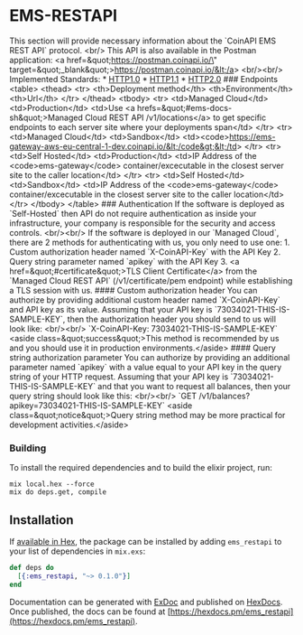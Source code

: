 # EMS-RESTAPI

This section will provide necessary information about the &#x60;CoinAPI EMS REST API&#x60; protocol. &lt;br/&gt; This API is also available in the Postman application: &lt;a href&#x3D;\&quot;https://postman.coinapi.io/\&quot; target&#x3D;\&quot;_blank\&quot;&gt;https://postman.coinapi.io/&lt;/a&gt;       &lt;br/&gt;&lt;br/&gt; Implemented Standards:    * [HTTP1.0](https://datatracker.ietf.org/doc/html/rfc1945)   * [HTTP1.1](https://datatracker.ietf.org/doc/html/rfc2616)   * [HTTP2.0](https://datatracker.ietf.org/doc/html/rfc7540)     ### Endpoints &lt;table&gt;   &lt;thead&gt;     &lt;tr&gt;       &lt;th&gt;Deployment method&lt;/th&gt;       &lt;th&gt;Environment&lt;/th&gt;       &lt;th&gt;Url&lt;/th&gt;     &lt;/tr&gt;   &lt;/thead&gt;   &lt;tbody&gt;     &lt;tr&gt;       &lt;td&gt;Managed Cloud&lt;/td&gt;       &lt;td&gt;Production&lt;/td&gt;       &lt;td&gt;Use &lt;a hrefs&#x3D;\&quot;#ems-docs-sh\&quot;&gt;Managed Cloud REST API /v1/locations&lt;/a&gt; to get specific endpoints to each server site where your deployments span&lt;/td&gt;     &lt;/tr&gt;     &lt;tr&gt;       &lt;td&gt;Managed Cloud&lt;/td&gt;       &lt;td&gt;Sandbox&lt;/td&gt;       &lt;td&gt;&lt;code&gt;https://ems-gateway-aws-eu-central-1-dev.coinapi.io/&lt;/code&gt;&lt;/td&gt;     &lt;/tr&gt;     &lt;tr&gt;       &lt;td&gt;Self Hosted&lt;/td&gt;       &lt;td&gt;Production&lt;/td&gt;       &lt;td&gt;IP Address of the &lt;code&gt;ems-gateway&lt;/code&gt; container/excecutable in the closest server site to the caller location&lt;/td&gt;     &lt;/tr&gt;     &lt;tr&gt;       &lt;td&gt;Self Hosted&lt;/td&gt;       &lt;td&gt;Sandbox&lt;/td&gt;       &lt;td&gt;IP Address of the &lt;code&gt;ems-gateway&lt;/code&gt; container/excecutable in the closest server site to the caller location&lt;/td&gt;     &lt;/tr&gt;   &lt;/tbody&gt; &lt;/table&gt;  ### Authentication If the software is deployed as &#x60;Self-Hosted&#x60; then API do not require authentication as inside your infrastructure, your company is responsible for the security and access controls.  &lt;br/&gt;&lt;br/&gt; If the software is deployed in our &#x60;Managed Cloud&#x60;, there are 2 methods for authenticating with us, you only need to use one:   1. Custom authorization header named &#x60;X-CoinAPI-Key&#x60; with the API Key  2. Query string parameter named &#x60;apikey&#x60; with the API Key  3. &lt;a href&#x3D;\&quot;#certificate\&quot;&gt;TLS Client Certificate&lt;/a&gt; from the &#x60;Managed Cloud REST API&#x60; (/v1/certificate/pem endpoint) while establishing a TLS session with us.  #### Custom authorization header You can authorize by providing additional custom header named &#x60;X-CoinAPI-Key&#x60; and API key as its value. Assuming that your API key is &#x60;73034021-THIS-IS-SAMPLE-KEY&#x60;, then the authorization header you should send to us will look like: &lt;br/&gt;&lt;br/&gt; &#x60;X-CoinAPI-Key: 73034021-THIS-IS-SAMPLE-KEY&#x60; &lt;aside class&#x3D;\&quot;success\&quot;&gt;This method is recommended by us and you should use it in production environments.&lt;/aside&gt; #### Query string authorization parameter You can authorize by providing an additional parameter named &#x60;apikey&#x60; with a value equal to your API key in the query string of your HTTP request. Assuming that your API key is &#x60;73034021-THIS-IS-SAMPLE-KEY&#x60; and that you want to request all balances, then your query string should look like this:  &lt;br/&gt;&lt;br/&gt; &#x60;GET /v1/balances?apikey&#x3D;73034021-THIS-IS-SAMPLE-KEY&#x60; &lt;aside class&#x3D;\&quot;notice\&quot;&gt;Query string method may be more practical for development activities.&lt;/aside&gt; 

### Building

To install the required dependencies and to build the elixir project, run:
```
mix local.hex --force
mix do deps.get, compile
```

## Installation

If [available in Hex](https://hex.pm/docs/publish), the package can be installed
by adding `ems_restapi` to your list of dependencies in `mix.exs`:

```elixir
def deps do
  [{:ems_restapi, "~> 0.1.0"}]
end
```

Documentation can be generated with [ExDoc](https://github.com/elixir-lang/ex_doc)
and published on [HexDocs](https://hexdocs.pm). Once published, the docs can
be found at [https://hexdocs.pm/ems_restapi](https://hexdocs.pm/ems_restapi).
